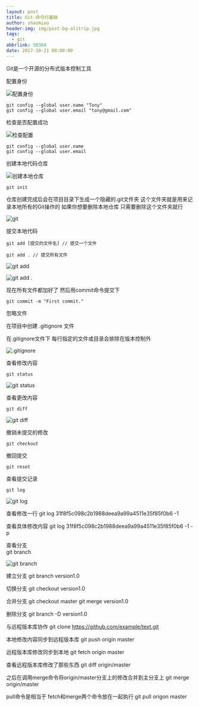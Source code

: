 ```yaml
---
layout: post
title: Git-命令行基础
author: shaomiao
header-img: img/post-bg-alitrip.jpg
tags:
  - git
abbrlink: 50384
date: 2017-10-21 00:00:00
---
```

Git是一个开源的分布式版本控制工具

配置身份

![配置身份](http://upload-images.jianshu.io/upload_images/2590671-227984aa4a843aea.png?imageMogr2/auto-orient/strip%7CimageView2/2/w/1240)

	git config --global user.name "Tony"
	git config --global user.email "tony@gmail.com"


检查是否配置成功

![检查配置](http://upload-images.jianshu.io/upload_images/2590671-928c9c6757dc67e0.png?imageMogr2/auto-orient/strip%7CimageView2/2/w/1240)

	git config --global user.name 
	git config --global user.email

创建本地代码仓库

![创建本地仓库](http://upload-images.jianshu.io/upload_images/2590671-e754601d1294c2da.png?imageMogr2/auto-orient/strip%7CimageView2/2/w/1240)

	git init


仓库创建完成后会在项目目录下生成一个隐藏的.git文件夹 这个文件夹就是用来记录本地所有的Git操作的
如果你想要删除本地仓库 只需要删除这个文件夹就行

![git](http://upload-images.jianshu.io/upload_images/2590671-3dff03268e6c368d.png?imageMogr2/auto-orient/strip%7CimageView2/2/w/1240)

提交本地代码

	git add [提交的文件名] // 提交一个文件 

	git add . // 提交所有文件

![git add](http://upload-images.jianshu.io/upload_images/2590671-7e2ae3e2d7d6b0ce.png?imageMogr2/auto-orient/strip%7CimageView2/2/w/1240)

![git add .](http://upload-images.jianshu.io/upload_images/2590671-5a267cd07270af2f.png?imageMogr2/auto-orient/strip%7CimageView2/2/w/1240)


现在所有文件都加好了  然后用commit命令提交下

	git commit -m "First commit."


忽略文件

在项目中创建  .gitignore 文件  

在.gitignore文件下 每行指定的文件或目录会排除在版本控制外

![.gitignore](http://upload-images.jianshu.io/upload_images/2590671-1fb5b8fd5616d1da.png?imageMogr2/auto-orient/strip%7CimageView2/2/w/1240)


查看修改内容

	git status


![git status](http://upload-images.jianshu.io/upload_images/2590671-2ce1bd904ae1ed59.png?imageMogr2/auto-orient/strip%7CimageView2/2/w/1240)

查看更改内容

	git diff

![git diff](http://upload-images.jianshu.io/upload_images/2590671-fbf6e8ddf3bd958b.png?imageMogr2/auto-orient/strip%7CimageView2/2/w/1240)


撤销未提交的修改

	git checkout

撤回提交

	git reset


查看提交记录

	git log

![git log](http://upload-images.jianshu.io/upload_images/2590671-3446be699c5f2adb.png?imageMogr2/auto-orient/strip%7CimageView2/2/w/1240)

查看修改一行
git log 31f8f5c098c2b1988deea9a99a4511e35f85f0b6 -1

查看具体修改内容
git log 31f8f5c098c2b1988deea9a99a4511e35f85f0b6 -1 -p


查看分支  
	git branch	

![git branch](http://upload-images.jianshu.io/upload_images/2590671-2778e9e774286b00.png?imageMogr2/auto-orient/strip%7CimageView2/2/w/1240)

建立分支
	git branch version1.0

切换分支
	git checkout version1.0

合并分支
	git checkout master
	git merge version1.0

删除分支
	git branch -D version1.0


与远程版本库协作
	git clone https://github.com/example/text.git

本地修改内容同步到远程版本库
	git push origin master

远程版本库修改同步到本地
	git fetch origin master
	
查看远程版本库修改了那些东西
	git diff origin/master
	
之后在调用merge命令将origin/master分支上的修改合并到主分支上
	git merge origin/master
	
pull命令是相当于 fetch和merge两个命令放在一起执行
	git pull origon master
